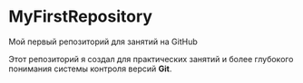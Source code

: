 # MyFirstRepository
Мой первый репозиторий для занятий на GitHub


Этот репозиторий я создал для практических занятий и более глубокого понимания системы контроля версий **Git**.
